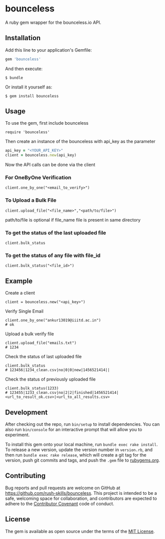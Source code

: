 # bounceless

A ruby gem wrapper for the bounceless.io API.

## Installation

Add this line to your application's Gemfile:

```ruby
gem 'bounceless'
```

And then execute:

    $ bundle

Or install it yourself as:

    $ gem install bounceless

## Usage

To use the gem, first include bounceless

    require 'bounceless'

Then create an instance of the bounceless with api_key as the parameter
```ruby
api_key = "<YOUR_API_KEY>"
client = bounceless.new(api_key)
```

Now the API calls can be done via the client

### For OneByOne Verification

    client.one_by_one("<email_to_verify>")

### To Upload a Bulk File

    client.upload_file("<file_name>","<path/to/file>")

path/to/file is optional if file_name file is present in same directory

### To get the status of the last uploaded file

    client.bulk_status

### To get the status of any file with file_id

    client.bulk_status("<file_id>")

## Example

Create a client

    client = bounceless.new("<api_key>")

Verify Single Email

    client.one_by_one("ankur13019@iiitd.ac.in")
    # ok

Upload a bulk verify file

    client.upload_file("emails.txt")
    # 1234

Check the status of last uploaded file

    client.bulk_status
    # 123456|1234_clean.csv|no|0|0|new|1456521414||

Check the status of previously uploaded file

    client.bulk_status(1233)
    # 123455|1233_clean.csv|no|2|2|finished|1456521414|<url_to_result_ok.csv>|<url_to_all_results.csv>

## Development

After checking out the repo, run `bin/setup` to install dependencies. You can also run `bin/console` for an interactive prompt that will allow you to experiment.

To install this gem onto your local machine, run `bundle exec rake install`. To release a new version, update the version number in `version.rb`, and then run `bundle exec rake release`, which will create a git tag for the version, push git commits and tags, and push the `.gem` file to [rubygems.org](https://rubygems.org).

## Contributing

Bug reports and pull requests are welcome on GitHub at https://github.com/rush-skills/bounceless. This project is intended to be a safe, welcoming space for collaboration, and contributors are expected to adhere to the [Contributor Covenant](http://contributor-covenant.org) code of conduct.

## License

The gem is available as open source under the terms of the [MIT License](http://opensource.org/licenses/MIT).
